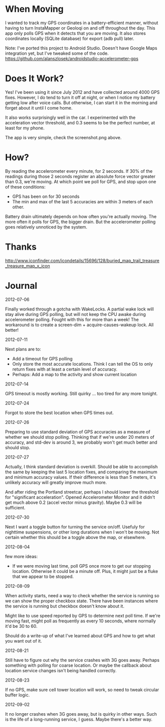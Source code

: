 When Moving
====

I wanted to track my GPS coordinates in a battery-efficient manner, without having to turn InstaMapper or Geoloqi on and off throughout the day. This app only polls GPS when it detects that you are moving. It also stores coordinates locally (SQLite database) for export (adb pull) later.

Note: I've ported this project to Android Studio. Doesn't have Google Maps integration yet, but I've tweaked some of the code.
https://github.com/alanszlosek/androidstudio-accelerometer-gps

Does It Work?
====

Yes! I've been using it since July 2012 and have collected around 4000 GPS fixes. However, I do tend to turn it off at night, or when I notice my battery getting low after voice calls. But otherwise, I can start it in the morning and forget about it until I come home.

It also works surprisingly well in the car. I experimented with the acceleration vector threshold, and 0.3 seems to be the perfect number, at least for my phone.

The app is very simple, check the screenshot.png above.

How?
====

By reading the accelerometer every minute, for 2 seconds. If 30% of the readings during those 2 seconds register an absolute force vector greater than 0.3, we're moving. At which point we poll for GPS, and stop upon one of these conditions:

* GPS has been on for 30 seconds
* The min and max of the last 5 accuracies are within 3 meters of each other.

Battery drain ultimately depends on how often you're actually moving. The more often it polls for GPS, the bigger drain. But the accelerometer polling goes relatively unnoticed by the system.

Thanks
====

http://www.iconfinder.com/icondetails/15696/128/buried_map_trail_treasure_treasure_map_x_icon

Journal
====

2012-07-06

Finally worked through a gotcha with WakeLocks. A partial wake lock will stay alive during GPS polling, but will not keep the CPU awake during accelerometer polling. Fought with this for more than a week! The workaround is to create a screen-dim + acquire-causes-wakeup lock. All better!

2012-07-11

Next plans are to:

* Add a timeout for GPS polling
* Only store the most accurate locations. Think I can tell the OS to only return fixes with at least a certain level of accuracy.
* Perhaps: Add a map to the activity and show current location

2012-07-14

GPS timeout is mostly working. Still quirky ... too tired for any more tonight.

2012-07-24

Forgot to store the best location when GPS times out.

2012-07-26

Preparing to use standard deviation of GPS accuracies as a measure of whether we should stop polling. Thinking that if we're under 20 meters of accuracy, and std-dev is around 3, we probably won't get much better and should stop.

2012-07-27

Actually, I think standard deviation is overkill. Should be able to accomplish the same by keeping the last 5 location fixes, and comparing the maximum and minimum accuracy values. If their difference is less than 5 meters, it's unlikely accuracy will greatly improve much more.

And after riding the Portland streetcar, perhaps I should lower the threshold for "significant acceleration". Opened Accelerometer Monitor and it didn't get much above 0.2 (accel vector minus gravity). Maybe 0.3 will be sufficient.

2012-07-30

Next I want a toggle button for turning the service on/off. Usefuly for nighttime suspensions, or other long durations when I won't be moving. Not certain whether this should be a toggle above the map, or elsewhere.

2012-08-04

few more ideas:

* If we were moving last time, poll GPS once more to get our stopping location. Otherwise it could be a minute off. Plus, it might just be a fluke that we appear to be stopped.

2012-08-09

When activity starts, need a way to check whether the service is running so we can show the proper checkbox state. There have been instances where the service is running but checkbox doesn't know about it.

Might like to use speed reported by GPS to determine next poll time. If we're moving fast, might poll as frequently as every 10 seconds, where normally it'd be 30 to 60.

Should do a write-up of what I've learned about GPS and how to get what you want out of it.

2012-08-21

Still have to figure out why the service crashes with 3G goes away. Perhaps something with polling for coarse location. Or maybe the callback about location service changes isn't being handled correctly.

2012-08-23

If no GPS, make sure cell tower location will work, so need to tweak circular buffer logic.

2012-09-02

It no longer crashes when 3G goes away, but is quirky in other ways. Such is the life of a long-running service, I guess. Maybe there's a better way.
